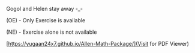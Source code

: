 Gogol and Helen stay away     -_-

(OE) - Only Exercise is available


(NE) - Exercise alone is not available

[https://yugaan24x7.github.io/Allen-Math-Package/](Visit for PDF Viewer)
